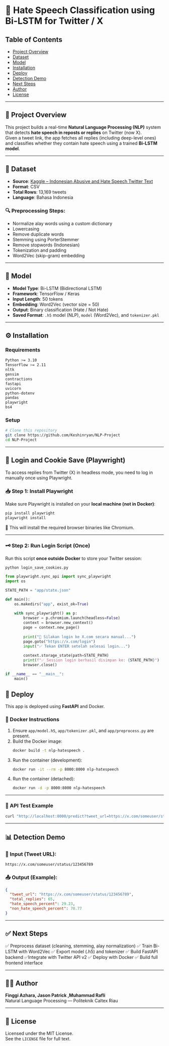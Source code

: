 # 🚨 Hate Speech Classification using Bi-LSTM for Twitter / X

## Table of Contents
- [Project Overview](#project-overview)
- [Dataset](#dataset)
- [Model](#model)
- [Installation](#installation)
- [Deploy](#deploy)
- [Detection Demo](#detection-demo)
- [Next Steps](#next-steps)
- [Author](#author)
- [License](#license)

---

## 📌 Project Overview 

This project builds a real-time **Natural Language Processing (NLP)** system that detects **hate speech in reposts or replies** on Twitter (now X).  
Given a tweet link, the app fetches all replies (including deep-level ones) and classifies whether they contain hate speech using a trained **Bi-LSTM model**.

---

## 📂 Dataset

- **Source**: [Kaggle – Indonesian Abusive and Hate Speech Twitter Text](https://www.kaggle.com/datasets/ilhamfp31/indonesian-abusive-and-hate-speech-twitter-text?select=data.csv)  
- **Format**: CSV  
- **Total Rows**: 13,169 tweets  
- **Language**: Bahasa Indonesia  

### 🔍 Preprocessing Steps:
- Normalize alay words using a custom dictionary
- Lowercasing
- Remove duplicate words
- Stemming using PorterStemmer
- Remove stopwords (Indonesian)
- Tokenization and padding
- Word2Vec (skip-gram) embedding

---

## 🧠 Model

- **Model Type**: Bi-LSTM (Bidirectional LSTM)
- **Framework**: TensorFlow / Keras
- **Input Length**: 50 tokens
- **Embedding**: Word2Vec (vector size = 50)
- **Output**: Binary classification (Hate / Not Hate)
- **Saved Format**: `.h5` model (NLP), `model` (Word2Vec), and `tokenizer.pkl`

---

## ⚙️ Installation

### Requirements

```bash
Python >= 3.10
TensorFlow >= 2.11
nltk
gensim
contractions
fastapi
uvicorn
python-dotenv
pandas
playwright
bs4
```

### Setup

```bash
# Clone this repository
git clone https://github.com/Keshinryan/NLP-Project
cd NLP-Project
```

---

## 🔐 Login and Cookie Save (Playwright)

To access replies from Twitter (X) in headless mode, you need to log in manually once using Playwright.

### 📥 Step 1: Install Playwright

Make sure Playwright is installed on your **local machine (not in Docker)**:

```bash
pip install playwright
playwright install
```
📝 This will install the required browser binaries like Chromium.

---

### 🗝️ Step 2: Run Login Script (Once)

Run this script **once outside Docker** to store your Twitter session:

 `python login_save_cookies.py`

```python
from playwright.sync_api import sync_playwright
import os

STATE_PATH = "app/state.json"

def main():
    os.makedirs("app", exist_ok=True)
    
    with sync_playwright() as p:
        browser = p.chromium.launch(headless=False)
        context = browser.new_context()
        page = context.new_page()
        
        print("🔑 Silakan login ke X.com secara manual...")
        page.goto("https://x.com/login")
        input("✅ Tekan ENTER setelah selesai login...")
        
        context.storage_state(path=STATE_PATH)
        print(f"✅ Session login berhasil disimpan ke: {STATE_PATH}")
        browser.close()

if __name__ == "__main__":
    main()
```

## 🚀 Deploy
This app is deployed using **FastAPI** and Docker.

### 🐳 Docker Instructions

1. Ensure `app/model.h5`, `app/tokenizer.pkl`, and `app/preprocess.py` are present.
2. Build the Docker image:
   ```bash
   docker build -t nlp-hatespeech .
   ```
3. Run the container (development):
   ```bash
   docker run -it --rm -p 8000:8000 nlp-hatespeech
   ```
4. Run the container (detached):
   ```bash
   docker run -d -p 8000:8000 nlp-hatespeech
   ```

---

### 🧪 API Test Example

```bash
curl "http://localhost:8000/predict?tweet_url=https://x.com/someuser/status/123456789"
```

---

## 📊 Detection Demo

### 🔗 Input (Tweet URL):
```
https://x.com/someuser/status/123456789
```

### 📤 Output (Example):
```json
{
  "tweet_url": "https://x.com/someuser/status/123456789",
  "total_replies": 65,
  "hate_speech_percent": 29.23,
  "non_hate_speech_percent": 70.77
}
```

---

## ✅ Next Steps

✅ Preprocess dataset (cleaning, stemming, alay normalization)
✅ Train Bi-LSTM with Word2Vec
✅ Export model (.h5) and tokenizer
✅ Build FastAPI backend
✅Integrate with Twitter API v2
✅ Deploy with Docker
✅ Build full frontend interface

---

## 👨‍💻 Author

**Finggi Azhara, Jason Patrick ,Muhammad Rafli**  
Natural Language Processing — Politeknik Caltex Riau

---

## 📄 License

Licensed under the MIT License.  
See the `LICENSE` file for full text.